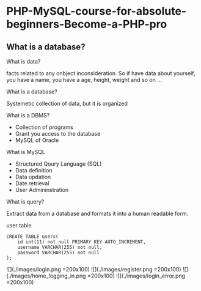 # PHP-MySQL-course-for-absolute-beginners-Become-a-PHP-pro ##

## What is a database? ##

What is data?

facts related to any onbject inconsideration. So if have data about yourself, you have a name, you have a age, height, weight and so on ...


What is a database?

Systemetic collection of data, but it is organized


What is a DBMS?
- Collection of programs
- Grant you access to the database
- MySQL of Oracle

What is MySQL
- Structured Qoury Language (SQL)
- Data definition
- Data updation
- Date retrieval
- User Admininstration

What is query?

Extract data from a database and formats it into a human readable form.

user table

```
CREATE TABLE users(
	id int(11) not null PRIMARY KEY AUTO_INCREMENT,
    username VARCHAR(255) not null,
    password VARCHAR(255) not null
);
```

![](./images/login.png =200x100)
![](./images/register.png =200x100)
![](./images/home_logging_in.png =200x100)
![](./images/login_error.png =200x100)
